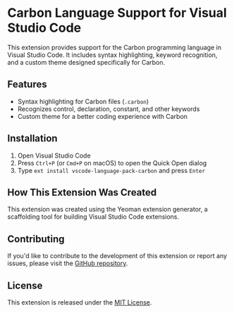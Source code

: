 # Carbon Language Support for Visual Studio Code

This extension provides support for the Carbon programming language in Visual Studio Code. It includes syntax highlighting, keyword recognition, and a custom theme designed specifically for Carbon.

## Features

- Syntax highlighting for Carbon files (`.carbon`)
- Recognizes control, declaration, constant, and other keywords
- Custom theme for a better coding experience with Carbon

## Installation

1. Open Visual Studio Code
2. Press `Ctrl+P` (or `Cmd+P` on macOS) to open the Quick Open dialog
3. Type `ext install vscode-language-pack-carbon` and press `Enter`

## How This Extension Was Created

This extension was created using the Yeoman extension generator, a scaffolding tool for building Visual Studio Code extensions.

## Contributing

If you'd like to contribute to the development of this extension or report any issues, please visit the [GitHub repository](https://github.com/ARMeeru/vscode-language-pack-carbon).

## License

This extension is released under the [MIT License](https://github.com/ARMeeru/vscode-language-pack-carbon/blob/main/LICENSE.md).
